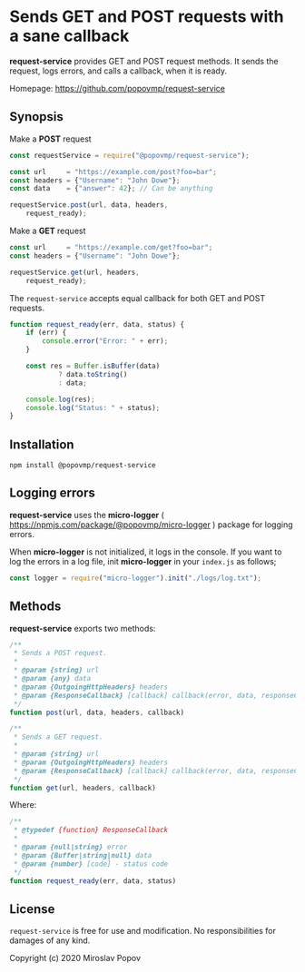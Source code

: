 # Sends GET and POST requests with a sane callback

**request-service** provides GET and POST request methods.
It sends the request, logs errors, and calls a callback, when it is ready.  

Homepage: https://github.com/popovmp/request-service

## Synopsis

Make a **POST** request

```javascript
const requestService = require("@popovmp/request-service");

const url     = "https://example.com/post?foo=bar";
const headers = {"Username": "John Dowe"};
const data    = {"answer": 42}; // Can be anything

requestService.post(url, data, headers,
    request_ready);
```

Make a **GET** request

```javascript
const url     = "https://example.com/get?foo=bar";
const headers = {"Username": "John Dowe"};

requestService.get(url, headers,
    request_ready);
```

The `request-service` accepts equal callback for both GET and POST requests.

```javascript
function request_ready(err, data, status) {
    if (err) {
        console.error("Error: " + err);
    }

    const res = Buffer.isBuffer(data)
            ? data.toString()
            : data;

    console.log(res);
    console.log("Status: " + status);
}
````

## Installation

```
npm install @popovmp/request-service
```

## Logging errors

**request-service** uses the **micro-logger** ( https://npmjs.com/package/@popovmp/micro-logger ) package for logging errors.

When **micro-logger** is not initialized, it logs in the console.
If you want to log the errors in a log file, init **micro-logger** in your `index.js` as follows;

```javascript
const logger = require("micro-logger").init("./logs/log.txt");
```

## Methods

**request-service** exports two methods:

```javascript
/**
 * Sends a POST request.
 *
 * @param {string} url
 * @param {any} data
 * @param {OutgoingHttpHeaders} headers
 * @param {ResponseCallback} [callback] callback(error, data, responseCode)
 */
function post(url, data, headers, callback)
````

```javascript
/**
 * Sends a GET request.
 *
 * @param {string} url
 * @param {OutgoingHttpHeaders} headers
 * @param {ResponseCallback} [callback] callback(error, data, responseCode)
 */
function get(url, headers, callback)
````

Where:

```javascript
/**
 * @typedef {function} ResponseCallback
 *
 * @param {null|string} error
 * @param {Buffer|string|null} data
 * @param {number} [code] - status code
 */
function request_ready(err, data, status)
````

## License

`request-service` is free for use and modification. No responsibilities for damages of any kind.

Copyright (c) 2020 Miroslav Popov
